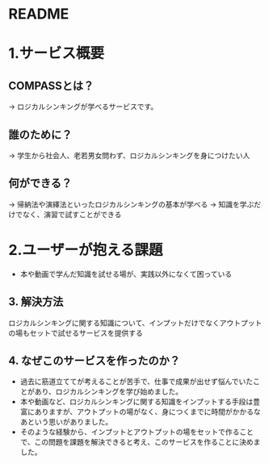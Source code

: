 # README
# 1.サービス概要
## COMPASSとは？
→ ロジカルシンキングが学べるサービスです。

## 誰のために？
→ 学生から社会人、老若男女問わず、ロジカルシンキングを身につけたい人

## 何ができる？
→ 帰納法や演繹法といったロジカルシンキングの基本が学べる
→ 知識を学ぶだけでなく、演習で試すことができる

# 2.ユーザーが抱える課題

- 本や動画で学んだ知識を試せる場が、実践以外になくて困っている

## 3. 解決方法

ロジカルシンキングに関する知識について、インプットだけでなくアウトプットの場もセットで試せるサービスを提供する

## 4. なぜこのサービスを作ったのか？

- 過去に筋道立ててが考えることが苦手で、仕事で成果が出せず悩んでいたことがあり、ロジカルシンキングを学び始めました。
- 本や動画など、ロジカルシンキングに関する知識をインプットする手段は豊富にありますが、アウトプットの場がなく、身につくまでに時間がかかるなあという思いがありました。
- そのような経験から、インプットとアウトプットの場をセットで作ることで、この問題を課題を解決できると考え、このサービスを作ることに決めました。
